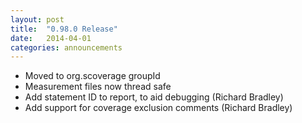 ```yaml
---
layout: post
title:  "0.98.0 Release"
date:   2014-04-01
categories: announcements
---
```


* Moved to org.scoverage groupId
* Measurement files now thread safe
* Add statement ID to report, to aid debugging (Richard Bradley)
* Add support for coverage exclusion comments (Richard Bradley)
